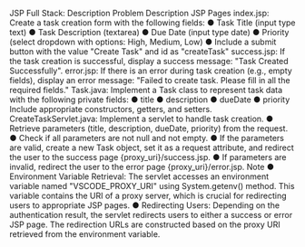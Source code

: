 JSP Full Stack:
Description
Problem Description
JSP Pages
index.jsp:
Create a task creation form with the following fields:
● Task Title (input type text)
● Task Description (textarea)
● Due Date (input type date)
● Priority (select dropdown with options: High, Medium, Low)
● Include a submit button with the value "Create Task" and id as "createTask"
success.jsp:
If the task creation is successful, display a success message: "Task Created Successfully".
error.jsp:
If there is an error during task creation (e.g., empty fields), display an error message: "Failed to 
create task. Please fill in all the required fields."
Task.java:
Implement a Task class to represent task data with the following private fields:
● title
● description
● dueDate
● priority
Include appropriate constructors, getters, and setters.
CreateTaskServlet.java:
Implement a servlet to handle task creation.
● Retrieve parameters (title, description, dueDate, priority) from the request.
● Check if all parameters are not null and not empty.
● If the parameters are valid, create a new Task object, set it as a request attribute, and 
redirect the user to the success page {proxy_uri}/success.jsp.
● If parameters are invalid, redirect the user to the error page {proxy_uri}/error.jsp.
Note
● Environment Variable Retrieval: The servlet accesses an environment variable named 
"VSCODE_PROXY_URI" using System.getenv() method. This variable contains the URI 
of a proxy server, which is crucial for redirecting users to appropriate JSP pages.
● Redirecting Users: Depending on the authentication result, the servlet redirects users 
to either a success or error JSP page. The redirection URLs are constructed based on 
the proxy URI retrieved from the environment variable.
